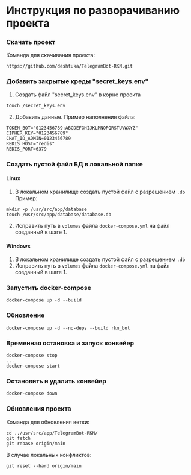 # Инструкция по разворачиванию проекта


### Скачать проект

Команда для скачивания проекта:
```bush
https://github.com/deshtuka/TelegramBot-RKN.git
```

### Добавить закрытые креды "secret_keys.env"

1) Создать файл "secret_keys.env" в корне проекта
```bush
touch /secret_keys.env
```

2) Добавить данные. Пример наполнения файла:
```dotenv
TOKEN_BOT="0123456789:ABCDEFGHIJKLMNOPQRSTUVWXYZ"
CIPHER_KEY="0123456789"
CHAT_ID_ADMIN=0123456789
REDIS_HOST="redis"
REDIS_PORT=6379
```

### Создать пустой файл БД в локальной папке

#### Linux

1) В локальном хранилище создать пустой файл с разрешением `.db`
Пример:
```bush
mkdir -p /usr/src/app/database
touch /usr/src/app/database/database.db
```
2) Исправить путь в `volumes` файла `docker-compose.yml` на файл созданный в шаге 1.

#### Windows
1) В локальном хранилище создать пустой файл с разрешением `.db`
2) Исправить путь в `volumes` файла `docker-compose.yml` на файл созданный в шаге 1.

### Запустить docker-compose
```bush
docker-compose up -d --build
```

### Обновление 
```bush
docker-compose up -d --no-deps --build rkn_bot
```

### Временная остановка и запуск конвейер
```bush
docker-compose stop
...
docker-compose start
```

### Остановить и удалить конвейер
```bush
docker-compose down
```


### Обновления проекта

Команда для обновления ветки:
```bush
cd ../usr/src/app/TelegramBot-RKN/
git fetch
git rebase origin/main
```

В случае локальных конфликтов:
```bush
git reset --hard origin/main
```
